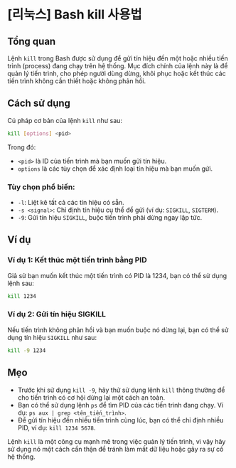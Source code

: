 # [리눅스] Bash kill 사용법

## Tổng quan
Lệnh `kill` trong Bash được sử dụng để gửi tín hiệu đến một hoặc nhiều tiến trình (process) đang chạy trên hệ thống. Mục đích chính của lệnh này là để quản lý tiến trình, cho phép người dùng dừng, khôi phục hoặc kết thúc các tiến trình không cần thiết hoặc không phản hồi.

## Cách sử dụng
Cú pháp cơ bản của lệnh `kill` như sau:

```bash
kill [options] <pid>
```

Trong đó:
- `<pid>` là ID của tiến trình mà bạn muốn gửi tín hiệu.
- `options` là các tùy chọn để xác định loại tín hiệu mà bạn muốn gửi.

### Tùy chọn phổ biến:
- `-l`: Liệt kê tất cả các tín hiệu có sẵn.
- `-s <signal>`: Chỉ định tín hiệu cụ thể để gửi (ví dụ: `SIGKILL`, `SIGTERM`).
- `-9`: Gửi tín hiệu `SIGKILL`, buộc tiến trình phải dừng ngay lập tức.

## Ví dụ
### Ví dụ 1: Kết thúc một tiến trình bằng PID
Giả sử bạn muốn kết thúc một tiến trình có PID là 1234, bạn có thể sử dụng lệnh sau:

```bash
kill 1234
```

### Ví dụ 2: Gửi tín hiệu SIGKILL
Nếu tiến trình không phản hồi và bạn muốn buộc nó dừng lại, bạn có thể sử dụng tín hiệu `SIGKILL` như sau:

```bash
kill -9 1234
```

## Mẹo
- Trước khi sử dụng `kill -9`, hãy thử sử dụng lệnh `kill` thông thường để cho tiến trình có cơ hội dừng lại một cách an toàn.
- Bạn có thể sử dụng lệnh `ps` để tìm PID của các tiến trình đang chạy. Ví dụ: `ps aux | grep <tên_tiến_trình>`.
- Để gửi tín hiệu đến nhiều tiến trình cùng lúc, bạn có thể chỉ định nhiều PID, ví dụ: `kill 1234 5678`.

Lệnh `kill` là một công cụ mạnh mẽ trong việc quản lý tiến trình, vì vậy hãy sử dụng nó một cách cẩn thận để tránh làm mất dữ liệu hoặc gây ra sự cố hệ thống.